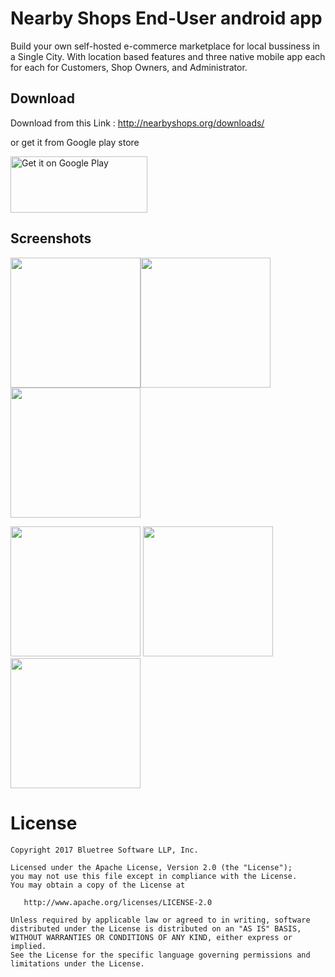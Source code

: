 
Nearby Shops End-User android app
====================================

Build your own self-hosted e-commerce marketplace for local bussiness in a Single City. With location based features and  three native mobile app each for each for Customers, Shop Owners, and Administrator.



Download
--------

Download from this Link : http://nearbyshops.org/downloads/

or get it from Google play store

<a href="https://play.google.com/store/apps/details?id=org.nearbyshops.enduserappnew&amp;hl=en&amp;pcampaignid=MKT-Other-global-all-co-prtnr-py-PartBadge-Mar2515-1"><img class="alignnone" src="https://play.google.com/intl/en_us/badges/images/generic/en_badge_web_generic.png" alt="Get it on Google Play" width="219" height="90" /></a>



Screenshots
-----------


<img src="https://github.com/SumeetMoray/Nearby-Shops-End-User-Android-app/blob/master/screenshots/Screenshot_20180814-041722.png" width="208"><img src="https://github.com/SumeetMoray/Nearby-Shops-End-User-Android-app/blob/master/screenshots/Screenshot_20180814-041731.png" width="208"> <img src="https://github.com/SumeetMoray/Nearby-Shops-End-User-Android-app/blob/master/screenshots/Screenshot_20180814-041758.png" width="208"> 

<img src="https://github.com/SumeetMoray/Nearby-Shops-End-User-Android-app/blob/master/screenshots/Screenshot_20180814-041819.png" width="208"> <img src="https://github.com/SumeetMoray/Nearby-Shops-End-User-Android-app/blob/master/screenshots/Screenshot_20180814-041824.png" width="208"> <img src="https://github.com/SumeetMoray/Nearby-Shops-End-User-Android-app/blob/master/screenshots/Screenshot_20180814-041829.png" width="208">




License
=======

    Copyright 2017 Bluetree Software LLP, Inc.

    Licensed under the Apache License, Version 2.0 (the "License");
    you may not use this file except in compliance with the License.
    You may obtain a copy of the License at

       http://www.apache.org/licenses/LICENSE-2.0

    Unless required by applicable law or agreed to in writing, software
    distributed under the License is distributed on an "AS IS" BASIS,
    WITHOUT WARRANTIES OR CONDITIONS OF ANY KIND, either express or implied.
    See the License for the specific language governing permissions and
    limitations under the License.

